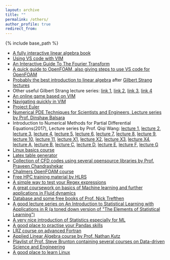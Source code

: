```yaml
---
layout: archive
title: ""
permalink: /others/
author_profile: true
redirect_from:
---
```


{% include base_path %}


* [A fully interactive linear algebra book](http://immersivemath.com/ila/index.html)
* [Using VS code with VIM](https://www.barbarianmeetscoding.com/blog/2019/02/08/boost-your-coding-fu-with-vscode-and-vim)
* [An Interactive Guide To The Fourier Transform](https://betterexplained.com/articles/an-interactive-guide-to-the-fourier-transform/)
* [A quick guide to OpenFOAM, also giving steps to use VS code for OpenFOAM](http://www.probabilisticmoney.com/?page_id=84)
* [Probably the best introduction to linear algebra](https://www.youtube.com/watch?v=fNk_zzaMoSs&list=PLZHQObOWTQDPD3MizzM2xVFitgF8hE_ab) after [Gilbert Strang lectures](https://ocw.mit.edu/courses/mathematics/18-06-linear-algebra-spring-2010/)
* Other useful Gilbert Strang lecture series: [link 1](https://ocw.mit.edu/courses/mathematics/18-085-computational-science-and-engineering-i-fall-2008), [link 2](https://ocw.mit.edu/courses/mathematics/18-086-mathematical-methods-for-engineers-ii-spring-2006/), [link 3](https://ocw.mit.edu/resources/res-18-009-learn-differential-equations-up-close-with-gilbert-strang-and-cleve-moler-fall-2015/index.html), [link 4](https://ocw.mit.edu/courses/mathematics/18-065-matrix-methods-in-data-analysis-signal-processing-and-machine-learning-spring-2018/index.htm)
* [An online game based on VIM](https://vim-adventures.com/)
* [Navigating quickly in VIM](https://jdhao.github.io/2019/06/26/movement_navigation_inside_nvim/)
* [Project Euler](https://projecteuler.net/)
* [Numerical PDE Techniques for Scientists and Engineers, Lecture series by Prof. Dinshaw Balsara](https://www3.nd.edu/~dbalsara/Numerical-PDE-Course/)
* Introduction to Numerical Methods for Partial Differential Equations(2017), Lecture series by Prof. Qiqi Wang: [lecture 1](https://www.youtube.com/playlist?list=PLcqHTXprNMIO5utpU-GcEgcyTJ_2Po-JK), [lecture 2](https://www.youtube.com/playlist?list=PLcqHTXprNMIMfCAyTYJKQzWcGNMT47L7-), [lecture 3](https://www.youtube.com/playlist?list=PLcqHTXprNMIPzZOs3egp-4Ohbx7KVa3IU), [lecture 4](https://www.youtube.com/playlist?list=PLcqHTXprNMIO_ORi2fDr7LvmZ5ywB_LOJ), [lecture 5](https://www.youtube.com/playlist?list=PLcqHTXprNMIOMHHhelzsQiU-E2l98WuNJ), [lecture 6](https://www.youtube.com/playlist?list=PLcqHTXprNMINM8Q8JPd2HMH4b3Fe0UO9v), [lecture 7](https://www.youtube.com/playlist?list=PLcqHTXprNMIMAtBJh4n3YE4LJdzBKWEqA), [lecture 8](https://www.youtube.com/playlist?list=PLcqHTXprNMIMm8jpb_iCK91AnBMV5n9Jb), [lecture 9](https://www.youtube.com/playlist?list=PLcqHTXprNMIMgKp_dzpa6FrY8PAwQqVUm), [lecture 10](https://www.youtube.com/playlist?list=PLcqHTXprNMINPqNsqRgv-P084RBHCGjpe), [lecture 11](https://www.youtube.com/playlist?list=PLcqHTXprNMIML1S5lhvgrhCcC1eeBxBUq), [lecture X1](https://www.youtube.com/playlist?list=PLcqHTXprNMINoRglUGmKpftHSgiFG71G_), [lecture X2](https://www.youtube.com/playlist?list=PLcqHTXprNMINfyW6MOy1n4mnecnsoC7uK), [lecture X3](https://www.youtube.com/playlist?list=PLcqHTXprNMIPXfmRti8tLCtKbLLzfYN5k), [lecture X4](https://www.youtube.com/playlist?list=PLcqHTXprNMIPwiMg7zXg-QsgrDCikCIMl), [lecture A](https://www.youtube.com/playlist?list=PLcqHTXprNMIPkcYXRwhxHXxcNUYZR7ZHi), [lecture B](https://www.youtube.com/playlist?list=PLcqHTXprNMIPURdztCx6jaIjmVHueEA2z), [lecture C](https://www.youtube.com/playlist?list=PLcqHTXprNMIMYhxsPkvFF2CKSGs3mYjI5), [lecture D](https://www.youtube.com/playlist?list=PLcqHTXprNMIOT1zgn_ZIQNasyf3Ngdiem), [lecture E](https://www.youtube.com/playlist?list=PLcqHTXprNMIP_K6SoWMXGpPom9zmlWRyD), [lecture F](https://www.youtube.com/playlist?list=PLcqHTXprNMIMtUtpM6wVfCmoM9mct4W1n), [lecture G](https://www.youtube.com/playlist?list=PLcqHTXprNMINSc1n62_-SYUF963y_vYTT)
* [Linux basics course](https://www.youtube.com/playlist?list=PLtK75qxsQaMLZSo7KL-PmiRarU7hrpnwK)
* [Latex table generator](https://www.tablesgenerator.com/)
* [Collection of CFD codes using several opensource libraries by Prof. Praveen Chandrashekar](https://github.com/cpraveen/cfdlab)
* [Chalmers OpenFOAM course](http://www.tfd.chalmers.se/~hani/kurser/OS_CFD/)
* [Free HPC training material by HLRS](https://www.hlrs.de/about-us/media-publications/teaching-training-material/)
* [A simple way to test your Regex expressions](https://regex101.com/)
* [A great coursework on basics of Machine learning and further applications in Fluid dynamics](http://databookuw.com/)
* [Database and some free books of Prof. Nick Trefthen](https://people.maths.ox.ac.uk/trefethen)
* [A good lecture series on An Introduction to Statistical Learning with Applications in R (a toned down version of "The Elements of Statistical Learning")](https://www.dataschool.io/15-hours-of-expert-machine-learning-videos/)
* [A very nice introduction of Statistics especially for ML](https://www.youtube.com/playlist?list=PLblh5JKOoLUK0FLuzwntyYI10UQFUhsY9)
* [A good place to practise your Pandas skills](https://github.com/guipsamora/pandas_exercises)
* [LRZ course on advanced Fortran](https://doku.lrz.de/prace-course-advanced-fortran-topics-10746213.html)
* [Applied Linear Algebra course by Prof. Nathan Kutz](https://faculty.washington.edu/kutz/am584/am584.html)
* [Playlist of Prof. Steve Brunton containing several courses on Data-driven Science and Engineering](https://www.youtube.com/@Eigensteve/playlists)
* [A good place to learn Linux](https://linuxjourney.com/)
